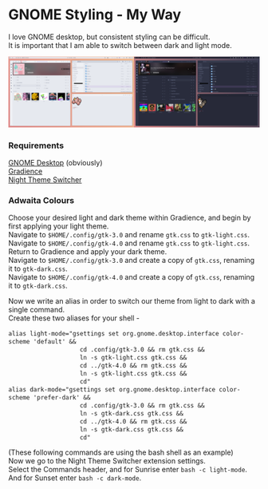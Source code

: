# GNOME Styling - My Way

I love GNOME desktop, but consistent styling can be difficult.\
It is important that I am able to switch between dark and light mode.

<img src="light-mode.png" alt="light-mode" width="50%"><img src="dark-mode.png" alt="dark-mode" width="50%" >

### Requirements

[GNOME Desktop](https://www.gnome.org/) (obviously)\
[Gradience](https://github.com/GradienceTeam/Gradience)\
[Night Theme Switcher](https://extensions.gnome.org/extension/2236/night-theme-switcher/)

### Adwaita Colours

Choose your desired light and dark theme within Gradience, and begin by first applying your light theme.\
Navigate to `$HOME/.config/gtk-3.0` and rename `gtk.css` to `gtk-light.css`.\
Navigate to `$HOME/.config/gtk-4.0` and rename `gtk.css` to `gtk-light.css`.\
Return to Gradience and apply your dark theme.\
Navigate to `$HOME/.config/gtk-3.0` and create a copy of `gtk.css`, renaming it to `gtk-dark.css`.\
Navigate to `$HOME/.config/gtk-4.0` and create a copy of `gtk.css`, renaming it to `gtk-dark.css`.

Now we write an alias in order to switch our theme from light to dark with a single command.\
Create these two aliases for your shell -
```
alias light-mode="gsettings set org.gnome.desktop.interface color-scheme 'default' &&
                    cd .config/gtk-3.0 && rm gtk.css &&
                    ln -s gtk-light.css gtk.css &&
                    cd ../gtk-4.0 && rm gtk.css &&
                    ln -s gtk-light.css gtk.css &&
                    cd"
alias dark-mode="gsettings set org.gnome.desktop.interface color-scheme 'prefer-dark' &&
                    cd .config/gtk-3.0 && rm gtk.css &&
                    ln -s gtk-dark.css gtk.css &&
                    cd ../gtk-4.0 && rm gtk.css &&
                    ln -s gtk-dark.css gtk.css &&
                    cd"
```

(These following commands are using the bash shell as an example)\
Now we go to the Night Theme Switcher extension settings.\
Select the Commands header, and for Sunrise enter `bash -c light-mode`.\
And for Sunset enter `bash -c dark-mode`.

